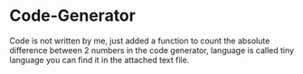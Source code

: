 # Code-Generator
Code is not written by me, just added a function to count the absolute difference between 2 numbers in the code generator, language is called tiny language you can find it in the attached text file.
